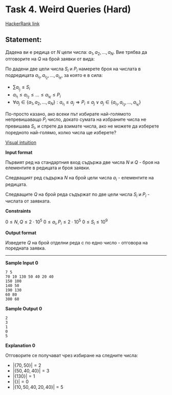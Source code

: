 # Task 4. Weird Queries (Hard)

[HackerRank link](<https://www.hackerrank.com/contests/sda-hw-3/challenges/queries-5>)

## Statement:

Дадена ви е редица от $N$ цели числа: $a_1, a_2, \dots, a_N$. Вие трябва да отговорите на $Q$ на брой заявки от вида:

По дадени две цели числа $S_i$ и $P_i$ намерете броя на числата в подредицата $a_{i_1},a_{i_2},\dots,a_{i_K}$, за която е в сила:

- $\sum a_{i_j} \le S_i$
- $a_{i_1}\le a_{i_2}\le\dots\le a_{i_K}\le P_i$
- $\forall a_j \in \{a_1, a_2,\dots,a_N\} : a_{i_1} \le a_j \Rightarrow P_i \le a_j \lor a_j \in \{a_{i_1}, a_{i_2},\dots,a_{i_K}\}$

По-просто казано, ако всеки път избирате най-голямото непревишаващо $P_i$ число, докато сумата на избраните числа не превишава $S_i$, и спрете да взимате числа, ако не можете да изберете поредното най-голямо, колко числа ще изберете?

[Visual intuition](../../assets/h3-4-image1.png)

**Input format**

Първият ред на стандартния вход съдържа две числа $N$ и $Q$ - броя на елементите в редицата и броя заявки.

Следващият ред съдържа $N$ на брой цели числа $a_i$ - елементите на редицата.

Следващите $Q$ на брой реда съдържат по две цели числа $S_i$ и $P_i$ - числата от заявката.

**Constraints**

$0\le N, Q\le 2\cdot10^5$
$0\le a_i, P_i\le2\cdot10^5$
$0\le S_i\le 10^9$

**Output format**

Изведете $Q$ на брой отделни реда с по едно число - отговора на поредната заявка.

---

**Sample Input 0**

```
7 5
70 10 130 50 40 20 40
150 100
140 50
190 130
60 80
300 60
```

**Sample Output 0**

```
2
3
1
0
5
```

**Explanation 0**

Отговорите се получават чрез избиране на следните числа:

- $|\{70,50\}| = 2$
- $|\{50,40,40\}| = 3$
- $|\{130\}| = 1$
- $|\{\}| = 0$
- $|\{10,50,40,20,40\}| = 5$